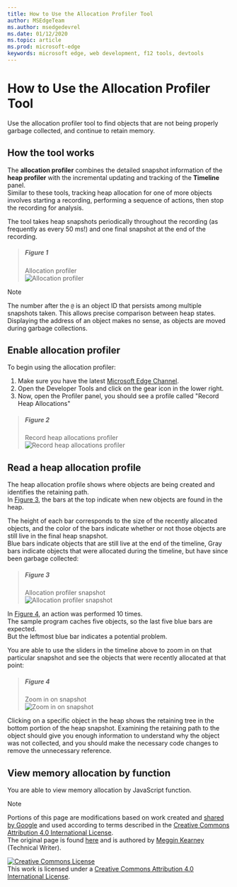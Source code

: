 ```yaml
---
title: How to Use the Allocation Profiler Tool
author: MSEdgeTeam
ms.author: msedgedevrel
ms.date: 01/12/2020
ms.topic: article
ms.prod: microsoft-edge
keywords: microsoft edge, web development, f12 tools, devtools
---
```

<!-- Copyright Meggin Kearney 

   Licensed under the Apache License, Version 2.0 (the "License");
   you may not use this file except in compliance with the License.
   You may obtain a copy of the License at

       http://www.apache.org/licenses/LICENSE-2.0

   Unless required by applicable law or agreed to in writing, software
   distributed under the License is distributed on an "AS IS" BASIS,
   WITHOUT WARRANTIES OR CONDITIONS OF ANY KIND, either express or implied.
   See the License for the specific language governing permissions and
   limitations under the License. -->





# How to Use the Allocation Profiler Tool   



Use the allocation profiler tool to find objects that are not being properly garbage collected, and continue to retain memory.  

## How the tool works  

The **allocation profiler** combines the detailed snapshot information of the **heap profiler** with the incremental updating and tracking of the **Timeline** panel.  
Similar to these tools, tracking heap allocation for one of more objects involves starting a recording, performing a sequence of actions, then stop the recording for analysis.  

<!--todo: add profile memory problems (heap profiler) section when available  -->  
<!--todo: add profile evaluate performance (Timeline panel) section when available  -->  

The tool takes heap snapshots periodically throughout the recording \(as frequently as every 50 ms!\) and one final snapshot at the end of the recording.  

> ##### Figure 1  
> Allocation profiler  
> ![Allocation profiler][ImageObjectTracker]  

> [!NOTE]
> The number after the `@` is an object ID that persists among multiple snapshots taken.  This allows precise comparison between heap states.  Displaying the address of an object makes no sense, as objects are moved during garbage collections.  

## Enable allocation profiler  

To begin using the allocation profiler:  

1.  Make sure you have the latest [Microsoft Edge Channel][MicrosoftEdgeChannel].  
1.  Open the Developer Tools and click on the gear icon in the lower right.  
1.  Now, open the Profiler panel, you should see a profile called "Record Heap Allocations"  

> ##### Figure 2  
> Record heap allocations profiler  
> ![Record heap allocations profiler][ImageRecordHeap]  

## Read a heap allocation profile  

The heap allocation profile shows where objects are being created and identifies the retaining path.  
In [Figure 3](#figure-3), the bars at the top indicate when new objects are found in the heap.  

The height of each bar corresponds to the size of the recently allocated objects, and the color of the bars indicate whether or not those objects are still live in the final heap snapshot.  
Blue bars indicate objects that are still live at the end of the timeline, Gray bars indicate objects that were allocated during the timeline, but have since been garbage collected:  

> ##### Figure 3  
> Allocation profiler snapshot  
> ![Allocation profiler snapshot][ImageCollected]  

In [Figure 4](#figure-4), an action was performed 10 times.  
The sample program caches five objects, so the last five blue bars are expected.  
But the leftmost blue bar indicates a potential problem.  

You are able to use the sliders in the timeline above to zoom in on that particular snapshot and see the objects that were recently allocated at that point:  

> ##### Figure 4  
> Zoom in on snapshot  
> ![Zoom in on snapshot][ImageSliders]  

Clicking on a specific object in the heap shows the retaining tree in the bottom portion of the heap snapshot.  Examining the retaining path to the object should give you enough information to understand why the object was not collected, and you should make the necessary code changes to remove the unnecessary reference.  

## View memory allocation by function   

You are able to view memory allocation by JavaScript function.  <!--See [Investigate memory allocation by function][DevtoolsMemoryProblemsIndexInvestigateMemoryAllocationFunction] for more information.  -->  

<!--todo: add memory problems index (Investigate memory allocation by function) section when available  -->  

<!--## Feedback   -->  



<!-- image links -->  

[ImageObjectTracker]: images/object-tracker.msft.png "Figure 1: Allocation profiler"  
[ImageRecordHeap]: images/record-heap.msft.png "Figure 2: Record heap allocations profiler"  
[ImageCollected]: images/collected.msft.png "Figure 3: Allocation profiler snapshot"  
[ImageSliders]: images/sliders.msft.png "Figure 4: Zoom in on snapshot"  

<!-- links -->  

<!--[DevtoolsMemoryProblemsIndexInvestigateMemoryAllocationFunction]: index.md#investigate-memory-allocation-by-function "Investigate memory allocation by function - Fix Memory Problems"  >

<!--[HeapProfiler]: ../profile/memory-problems/heap-snapshots ""  -->  
<!--[TimelinePanel]: ../profile/evaluate-performance/timeline-tool ""  -->  

[MicrosoftEdgeChannel]: https://www.microsoftedgeinsider.com/download "Download a Microsoft Edge Channel"  

> [!NOTE]
> Portions of this page are modifications based on work created and [shared by Google][GoogleSitePolicies] and used according to terms described in the [Creative Commons Attribution 4.0 International License][CCA4IL].  
> The original page is found [here](https://developers.google.com/web/tools/chrome-devtools/memory-problems/allocation-profiler) and is authored by [Meggin Kearney][MegginKearney] \(Technical Writer\).  

[![Creative Commons License][CCby4Image]][CCA4IL]  
This work is licensed under a [Creative Commons Attribution 4.0 International License][CCA4IL].  

[CCA4IL]: https://creativecommons.org/licenses/by/4.0  
[CCby4Image]: https://i.creativecommons.org/l/by/4.0/88x31.png  
[GoogleSitePolicies]: https://developers.google.com/terms/site-policies  
[KayceBasques]: https://developers.google.com/web/resources/contributors/kaycebasques  
[MegginKearney]: https://developers.google.com/web/resources/contributors/megginkearney  